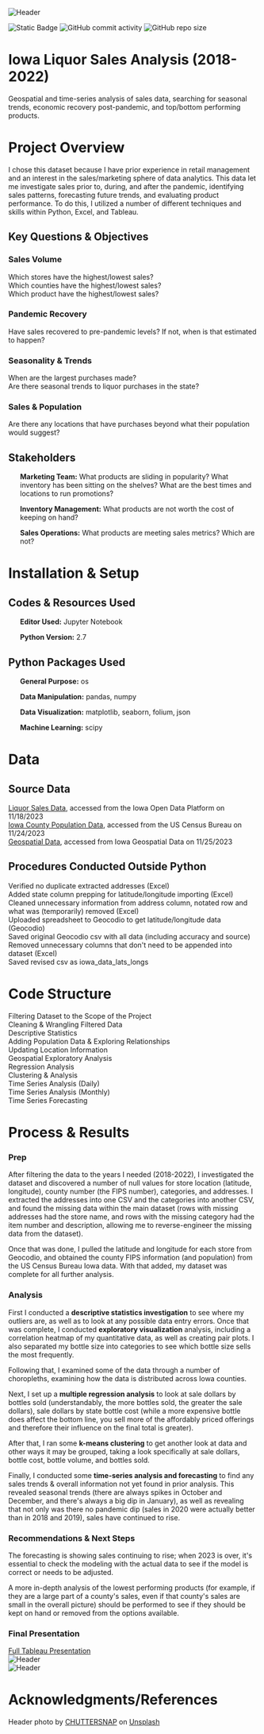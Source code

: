![Header](./assets/ILHeader.jpg)

![Static Badge](https://img.shields.io/badge/rows_of_data_analyzed-12%2C523%2C335-red?color=D93F07)
![GitHub commit activity](https://img.shields.io/github/commit-activity/t/dee-wright/iowa_liquor?color=D97D0D)
![GitHub repo size](https://img.shields.io/github/repo-size/dee-wright/iowa_liquor?color=D96B0B)


# Iowa Liquor Sales Analysis (2018-2022)
Geospatial and time-series analysis of sales data, searching for seasonal trends, economic recovery post-pandemic, and top/bottom performing products. 

# Project Overview
I chose this dataset because I have prior experience in retail management and an interest in the sales/marketing sphere of data analytics. This data let me investigate sales prior to, during, and after the pandemic, identifying sales patterns, forecasting future trends, and evaluating product performance. To do this, I utilized a number of different techniques and skills within Python, Excel, and Tableau.  

## Key Questions & Objectives
### Sales Volume   
Which stores have the highest/lowest sales?    
Which counties have the highest/lowest sales?    
Which product have the highest/lowest sales?    
### Pandemic Recovery   
Have sales recovered to pre-pandemic levels? If not, when is that estimated to happen?    
### Seasonality & Trends   
When are the largest purchases made?    
Are there seasonal trends to liquor purchases in the state?    
### Sales & Population   
Are there any locations that have purchases beyond what their population would suggest? 

## Stakeholders
<ul><b>Marketing Team:</b> What products are sliding in popularity? What inventory has been sitting on the shelves? What are the best times and locations to run promotions?</ul> 
<ul><b>Inventory Management:</b>  What products are not worth the cost of keeping on hand?</ul>
<ul><b>Sales Operations:</b> What products are meeting sales metrics? Which are not?</ul>

# Installation & Setup
## Codes & Resources Used
<ul><b>Editor Used:</b> Jupyter Notebook</ul>
<ul><b>Python Version:</b> 2.7 </ul>

## Python Packages Used
<ul><b>General Purpose:</b> os</ul>
<ul><b>Data Manipulation:</b> pandas, numpy</ul>
<ul><b>Data Visualization:</b> matplotlib, seaborn, folium, json</ul>
<ul><b>Machine Learning:</b> scipy</ul>

# Data
## Source Data
[Liquor Sales Data](https://data.iowa.gov/Sales-Distribution/Iowa-Liquor-Sales/m3tr-qhgy), accessed from the Iowa Open Data Platform on 11/18/2023   
[Iowa County Population Data](https://www.census.gov/data/datasets/time-series/demo/popest/2020s-counties-total.html), accessed from the US Census Bureau on 11/24/2023   
[Geospatial Data](https://geodata.iowa.gov/datasets/8a1c2d500d8847d79aa47d45d44eb133_0/explore), accessed from Iowa Geospatial Data on 11/25/2023

## Procedures Conducted Outside Python   
Verified no duplicate extracted addresses (Excel)   
Added state column prepping for latitude/longitude importing (Excel)   
Cleaned unnecessary information from address column, notated row and what was (temporarily) removed (Excel)   
Uploaded spreadsheet to Geocodio to get latitude/longitude data (Geocodio)   
Saved original Geocodio csv with all data (including accuracy and source)   
Removed unnecessary columns that don't need to be appended into dataset (Excel)   
Saved revised csv as iowa_data_lats_longs 

# Code Structure
Filtering Dataset to the Scope of the Project   
Cleaning & Wrangling Filtered Data   
Descriptive Statistics   
Adding Population Data & Exploring Relationships   
Updating Location Information   
Geospatial Exploratory Analysis    
Regression Analysis    
Clustering & Analysis   
Time Series Analysis (Daily)   
Time Series Analysis (Monthly)   
Time Series Forecasting   

# Process & Results
### Prep
After filtering the data to the years I needed (2018-2022), I investigated the dataset and discovered a number of null values for store location (latitude, longitude), county number (the FIPS number), categories, and addresses. I extracted the addresses into one CSV and the categories into another CSV, and found the missing data within the main dataset (rows with missing addresses had the store name, and rows with the missing category had the item number and description, allowing me to reverse-engineer the missing data from the dataset). 

Once that was done, I pulled the latitude and longitude for each store from Geocodio, and obtained the county FIPS information (and population) from the US Census Bureau Iowa data. With that added, my dataset was complete for all further analysis. 

### Analysis
First I conducted a <b>descriptive statistics investigation</b> to see where my outliers are, as well as to look at any possible data entry errors. Once that was complete, I conducted <b>exploratory visualization</b> analysis, including a correlation heatmap of my quantitative data, as well as creating pair plots. I also separated my bottle size into categories to see which bottle size sells the most frequently. 

Following that, I examined some of the data through a number of choropleths, examining how the data is distributed across Iowa counties. 

Next, I set up a <b>multiple regression analysis</b> to look at sale dollars by bottles sold (understandably, the more bottles sold, the greater the sale dollars), sale dollars by state bottle cost (while a more expensive bottle does affect the bottom line, you sell more of the affordably priced offerings and therefore their influence on the final total is greater). 

After that, I ran some <b>k-means clustering</b> to get another look at data and other ways it may be grouped, taking a look specifically at sale dollars, bottle cost, bottle volume, and bottles sold. 

Finally, I conducted some <b>time-series analysis and forecasting</b> to find any sales trends & overall information not yet found in prior analysis. This revealed seasonal trends (there are always spikes in October and December, and there's always a big dip in January), as well as revealing that not only was there no pandemic dip (sales in 2020 were actually better than in 2018 and 2019), sales have continued to rise. 

### Recommendations & Next Steps
The forecasting is showing sales continuing to rise; when 2023 is over, it's essential to check the modeling with the actual data to see if the model is correct or needs to be adjusted. 

A more in-depth analysis of the lowest performing products (for example, if they are a large part of a county's sales, even if that county's sales are small in the overall picture) should be performed to see if they should be kept on hand or removed from the options available. 

### Final Presentation
[Full Tableau Presentation](https://public.tableau.com/app/profile/therightwright/viz/IowaLiquorSalesAnalysis_17022462743500/IowaLiquorSalesAnalysis2018-2022)   
![Header](./assets/ILTableauPreview.jpg)     
![Header](./assets/ILTableauPreview2.jpg)

# Acknowledgments/References
Header photo by [CHUTTERSNAP](https://unsplash.com/@chuttersnap?utm_content=creditCopyText&utm_medium=referral&utm_source=unsplash) on [Unsplash](https://unsplash.com/photos/close-up-photo-of-liquor-bottles-in-rack-9UD0JHnWyVE?utm_content=creditCopyText&utm_medium=referral&utm_source=unsplash)
